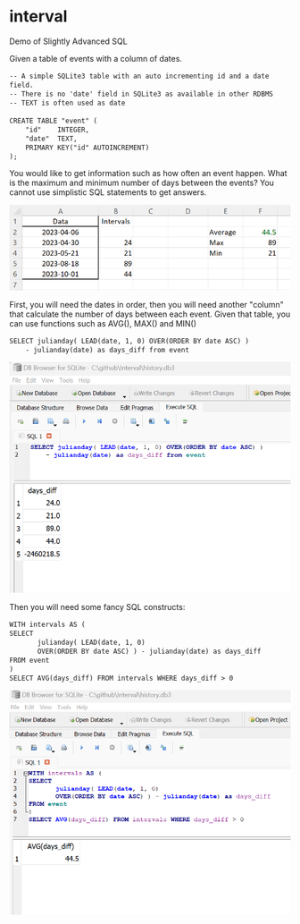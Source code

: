 # interval
Demo of Slightly Advanced SQL

Given a table of events with a column of dates. 

```
-- A simple SQLite3 table with an auto incrementing id and a date field.
-- There is no 'date' field in SQLite3 as available in other RDBMS
-- TEXT is often used as date 

CREATE TABLE "event" (
	"id"	INTEGER,
	"date"	TEXT,
	PRIMARY KEY("id" AUTOINCREMENT)
);
```

You would like to get information such as how often an event happen. 
What is the maximum and minimum number of days between the events?
You cannot use simplistic SQL statements to get answers.


![screenshot](https://github.com/alexcmak/interval/blob/main/images/problem.png)

First, you will need the dates in order, then you will need another "column" that calculate the number of days between each event.
Given that table, you can use functions such as AVG(), MAX() and MIN()

```
SELECT julianday( LEAD(date, 1, 0) OVER(ORDER BY date ASC) )
	- julianday(date) as days_diff from event
```


![screenshot](https://github.com/alexcmak/interval/blob/main/images/interval_column.png)

Then you will need some fancy SQL constructs:

```
WITH intervals AS (
SELECT 
       julianday( LEAD(date, 1, 0) 
       OVER(ORDER BY date ASC) ) - julianday(date) as days_diff
FROM event
)
SELECT AVG(days_diff) FROM intervals WHERE days_diff > 0
```


![screenshot](https://github.com/alexcmak/interval/blob/main/images/average.png)
